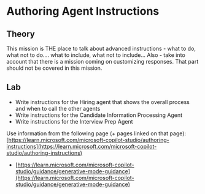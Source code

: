 # Authoring Agent Instructions

## Theory

This mission is THE place to talk about advanced instructions - what to do, what not to do.... what to include, what not to include... Also - take into account that there is a mission coming on customizing responses. That part should not be covered in this mission.

## Lab

- Write instructions for the Hiring agent that shows the overall process and when to call the other agents
- Write instructions for the Candidate Information Processing Agent
- Write instructions for the Interview Prep Agent

Use information from the following page (+ pages linked on that page): [https://learn.microsoft.com/microsoft-copilot-studio/authoring-instructions](https://learn.microsoft.com/microsoft-copilot-studio/authoring-instructions)

- [https://learn.microsoft.com/microsoft-copilot-studio/guidance/generative-mode-guidance](https://learn.microsoft.com/microsoft-copilot-studio/guidance/generative-mode-guidance)
